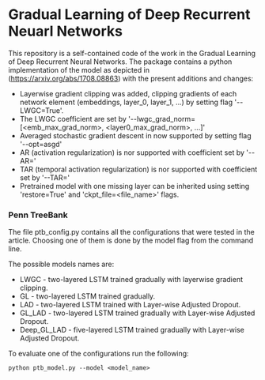 # Gradual Learning of Deep Recurrent Neuarl Networks

This repository is a self-contained code of the work in the Gradual Learning of Deep Recurrent Neural Networks.
The package contains a python implementation of the model as depicted in (https://arxiv.org/abs/1708.08863) with the present additions and changes:

- Layerwise gradient clipping was added, clipping gradients of each network element (embeddings, layer_0, layer_1, ...) by setting flag '--LWGC=True'.
- The LWGC coefficient are set by '--lwgc_grad_norm=[<emb_max_grad_norm>, <layer0_max_grad_norm>, ...]'
- Averaged stochastic gradient descent in now supported by setting flag '--opt=asgd'
- AR (activation regularization) is nor supported with coefficient set by '--AR=<coef>'
- TAR (temporal activation regularization) is nor supported with coefficient set by '--TAR=<coef>'
- Pretrained model with one missing layer can be inherited using setting 'restore=True' and 'ckpt_file=<file_name>' flags.


### Penn TreeBank
The file ptb_config.py contains all the configurations that were tested in the article. Choosing one of them is done by the model flag from the command line.

The possible models names are:

+ LWGC - two-layered LSTM trained gradually with layerwise gradient clipping.
+ GL - two-layered LSTM trained gradually.
+ LAD - two-layered LSTM trained with Layer-wise Adjusted Dropout.
+ GL_LAD - two-layered LSTM trained gradually with Layer-wise Adjusted Dropout.
+ Deep_GL_LAD - five-layered LSTM trained gradually with Layer-wise Adjusted Dropout.

To evaluate one of the configurations run the following:

`python ptb_model.py --model <model_name>`